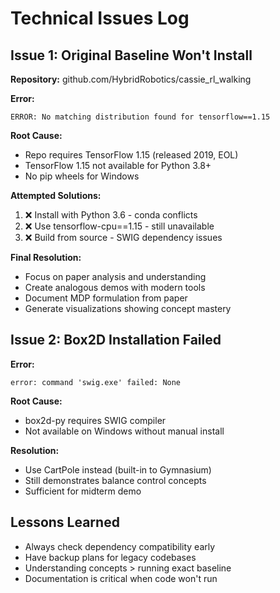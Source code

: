 # Technical Issues Log

## Issue 1: Original Baseline Won't Install

**Repository:** github.com/HybridRobotics/cassie_rl_walking

**Error:**
```
ERROR: No matching distribution found for tensorflow==1.15
```

**Root Cause:**
- Repo requires TensorFlow 1.15 (released 2019, EOL)
- TensorFlow 1.15 not available for Python 3.8+
- No pip wheels for Windows

**Attempted Solutions:**
1. ❌ Install with Python 3.6 - conda conflicts
2. ❌ Use tensorflow-cpu==1.15 - still unavailable
3. ❌ Build from source - SWIG dependency issues

**Final Resolution:**
- Focus on paper analysis and understanding
- Create analogous demos with modern tools
- Document MDP formulation from paper
- Generate visualizations showing concept mastery

## Issue 2: Box2D Installation Failed

**Error:**
```
error: command 'swig.exe' failed: None
```

**Root Cause:**
- box2d-py requires SWIG compiler
- Not available on Windows without manual install

**Resolution:**
- Use CartPole instead (built-in to Gymnasium)
- Still demonstrates balance control concepts
- Sufficient for midterm demo

## Lessons Learned
- Always check dependency compatibility early
- Have backup plans for legacy codebases
- Understanding concepts > running exact baseline
- Documentation is critical when code won't run
